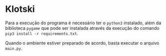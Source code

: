 # Klotski

Para a execução do programa é necessário ter o `python3` instalado, além da biblioteca `pygame` que pode ser instalada através da execução do comando `pip3 install -r requirements.txt`.

Quando o ambiente estiver preparado de acordo, basta executar o arquivo `main.py`. 